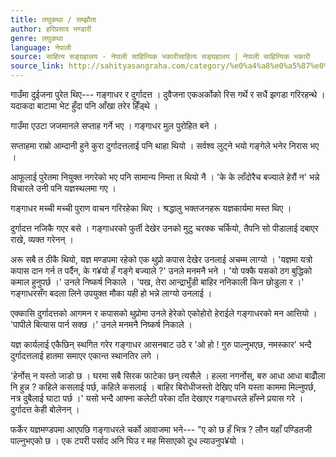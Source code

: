 ```yaml
---
title: लघुकथा / सम्झौता
author: हरिप्रसाद भण्डारी
genre: लघुकथा
language: नेपाली
source: साहित्य सङ्ग्रहालय - नेपाली साहित्यिक भकारीसाहित्य सङ्ग्रहालय | नेपाली साहित्यिक भकारी
source_link: http://sahityasangraha.com/category/%e0%a4%a8%e0%a5%87%e0%a4%aa%e0%a4%be%e0%a4%b2%e0%a5%80-%e0%a4%97%e0%a4%a6%e0%a5%8d%e0%a4%af/%e0%a4%b2%e0%a4%98%e0%a5%81%e0%a4%95%e0%a4%a5%e0%a4%be/
---
```


गाउँमा दुईजना पुरेत थिए--- गङ्गाधर र दुर्गादत्त । दुवैजना एकअर्कोको रिस गर्थे र सधैं झगडा गरिरहन्थे । यदाकदा बाटामा भेट हुँदा पनि आँखा तरेर हिँड्थे ।

गाउँमा एउटा जजमानले सप्ताह गर्ने भए । गङ्गाधर मुल पुरोहित बने ।

सप्ताहमा राम्रो आम्दानी हुने कुरा दुर्गादत्तलाई पनि थाहा थियो । सर्वश्व लुट्ने भयो गङ्गेले भनेर निरास भए ।

आफूलाई पुरेतमा नियुक्त नगरेको भए पनि सामान्य निम्ता त थियो नै । 'के के लाँदोरैच बज्याले हेरौं न' भन्ने विचारले उनी पनि यज्ञस्थलमा गए ।

गङ्गाधर मच्ची मच्ची पुराण वाचन गरिरहेका थिए । श्रद्धालु भक्तजनहरू यज्ञकार्यमा मस्त थिए ।

दुर्गादत्त नजिकै गएर बसे । गङ्गाधरको फुर्ती देखेर उनको मुटु चरक्क चर्कियो, तैपनि सो पीडालाई दबाएर राखे, व्यक्त गरेनन् ।

अरू सबै त ठीकै थियो, यज्ञ मण्डपमा रहेको एक थुप्रो कपास देखेर उनलाई अचम्म लाग्यो । 'यज्ञमा यत्रो कपास दान गर्न त पर्दैन, के ग¥यो हँ गङ्गे बज्याले ?' उनले मनमनै भने । 'यो पक्कै यसको ठग बुद्धिको कमाल हुनुपर्छ ।' उनले निष्कर्ष निकाले । 'पख, तेरा आन्द्राभुँडी बाहिर ननिकाली किन छोडुला र ।' गङ्गाधरसँग बदला लिने उपयुक्त मौका यही हो भन्ने लाग्यो उनलाई ।

एक्कासि दुर्गादत्तको आगमन र कपासको थुप्रोमा उनले हेरेको एकोहोरो हेराईले गङ्गाधरको मन आत्तियो । 'पापीले बित्यास पार्न सक्छ ।' उनले मनमनै निष्कर्ष निकाले ।

यज्ञ कार्यलाई एकैछिन् स्थगित गरेर गङ्गाधर आसनबाट उठे र 'ओ हो ! गुरु पाल्नुभएछ, नमस्कार' भन्दै दुर्गादत्तलाई हातमा समाएर एकान्त स्थानतिर लगे ।

'हेर्नोस् न यस्तो जाडो छ । घरमा सबै सिरक फाटेका छन् त्यसैले । हल्ला नगर्नोस्, बरु आधा आधा बाढौँला नि हुन्न ? कहिले कसलाई पर्छ, कहिले कसलाई । बाहिर बिरोधीजस्तो देखिए पनि यस्ता काममा मिल्नुपर्छ, नत्र दुबैलाई घाटा पर्छ ।' यसो भन्दै आफ्ना कलेटी परेका दाँत देखाएर गङ्गाधरले हाँस्ने प्रयास गरे । दुर्गादत्त केही बोलेनन् ।

फर्केर यज्ञमण्डपमा आएपछि गङ्गाधरले चर्को आवाजमा भने--- "ए को छ हँ भित्र ? लौन यहाँ पण्डितजी पाल्नुभएको छ । एक टपरी पर्साद अनि घिउ र मह मिसाएको दूध ल्याउनुप¥यो ।
